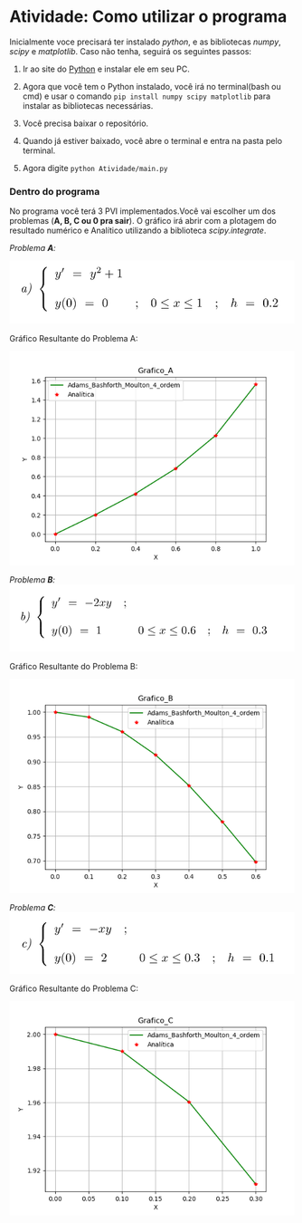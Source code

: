 # Atividade: Como utilizar o programa

Inicialmente voce precisará ter instalado _python_, e as bibliotecas  _numpy_, _scipy_ e _matplotlib_. Caso não tenha, seguirá os seguintes passos:

1. Ir ao site do [Python](https://www.python.org) e instalar ele em seu PC.

2. Agora que você tem o Python instalado, você irá no terminal(bash ou cmd) e usar o comando `pip install numpy scipy matplotlib` para instalar as bibliotecas necessárias.

3. Você precisa baixar o repositório.

4. Quando já estiver baixado, você abre o terminal e entra na pasta pelo terminal.

5. Agora digite `python Atividade/main.py` 

### Dentro do programa

No programa você terá 3 PVI implementados.Você vai escolher um dos problemas (**A, B, C ou 0 pra sair**). O gráfico irá abrir com a plotagem do resultado numérico e Analítico utilizando a biblioteca _scipy.integrate_.

_Problema **A**:_

![Problema A](Atividade/result/A.png)

Gráfico Resultante do Problema A:

![Graph1](Atividade/result/Grafico_A.png)


_Problema **B**:_
![Problema B](Atividade/result/B.png)

Gráfico Resultante do Problema B:

![Graph1](Atividade/result/Grafico_B.png)


_Problema **C**:_
![Problema C](Atividade/result/C.png)

Gráfico Resultante do Problema C:

![Graph1](Atividade/result/Grafico_C.png)
